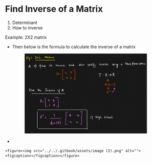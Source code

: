 # Find Inverse of a Matrix

1. Determinant
2. How to inverse



Example: 2X2 matrix

*   Then below is the formula to calculate the inverse of a matrix

    <figure><img src="../../.gitbook/assets/image.png" alt=""><figcaption></figcaption></figure>
*

    <figure><img src="../../.gitbook/assets/image (2).png" alt=""><figcaption></figcaption></figure>
